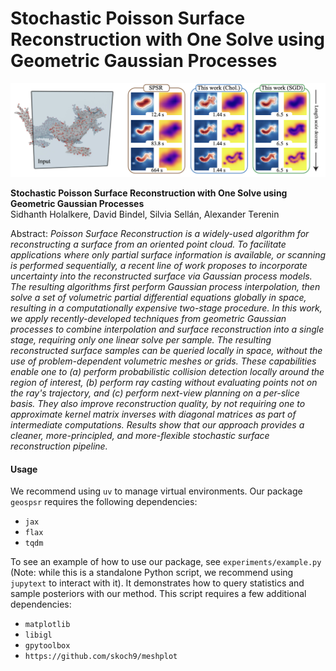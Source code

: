 # Stochastic Poisson Surface Reconstruction with One Solve using Geometric Gaussian Processes

![Teaser Image](./assets/teaser.png)

**Stochastic Poisson Surface Reconstruction with One Solve using Geometric Gaussian Processes**
<br>
Sidhanth Holalkere, David Bindel, Silvia Sellán, Alexander Terenin

Abstract: *Poisson Surface Reconstruction is a widely-used algorithm for reconstructing a surface from an oriented point cloud. To facilitate applications where only partial surface information is available, or scanning is performed sequentially, a recent line of work proposes to incorporate uncertainty into the reconstructed surface via Gaussian process models. The resulting algorithms first perform Gaussian process interpolation, then solve a set of volumetric partial differential equations globally in space, resulting in a computationally expensive two-stage procedure. In this work, we apply recently-developed techniques from geometric Gaussian processes to combine interpolation and surface reconstruction into a single stage, requiring only one linear solve per sample. The resulting reconstructed surface samples can be queried locally in space, without the use of problem-dependent volumetric meshes or grids. These capabilities enable one to (a) perform probabilistic collision detection locally around the region of interest, (b) perform ray casting without evaluating points not on the ray's trajectory, and (c) perform next-view planning on a per-slice basis. They also improve reconstruction quality, by not requiring one to approximate kernel matrix inverses with diagonal matrices as part of intermediate computations. Results show that our approach provides a cleaner, more-principled, and more-flexible stochastic surface reconstruction pipeline.*

#### Usage
We recommend using `uv` to manage virtual environments. Our package `geospsr` requires the following dependencies:
- `jax`
- `flax`
- `tqdm`

To see an example of how to use our package, see `experiments/example.py` (Note: while this is a standalone Python script, we recommend using `jupytext` to interact with it). It demonstrates how to query statistics and sample posteriors with our method. This script requires a few additional dependencies:
- `matplotlib`
- `libigl`
- `gpytoolbox`
- `https://github.com/skoch9/meshplot`